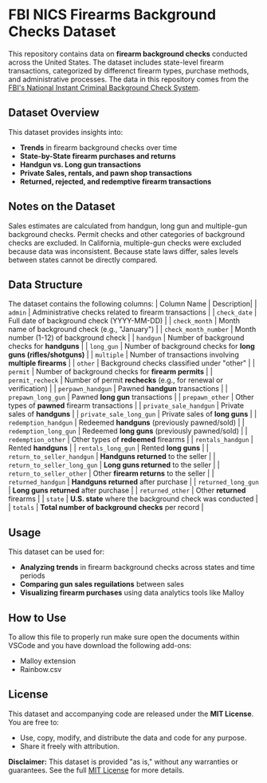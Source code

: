 # FBI NICS Firearms Background Checks Dataset
This repository contains data on **firearm background checks** conducted across the United States. The dataset includes state-level firearm transactions, categorized by differenct firearm types, purchase methods, and administrative processes.
The data in this repository comes from the [FBI's National Instant Criminal Background Check System](https://www.fbi.gov/about-us/cjis/nics).

## Dataset Overview
This dataset provides insights into:
- **Trends** in firearm background checks over time
- **State-by-State firearm purchases and returns**
- **Handgun vs. Long gun transactions**
- **Private Sales, rentals, and pawn shop transactions**
- **Returned, rejected, and redemptive firearm transactions**

## Notes on the Dataset
Sales estimates are calculated from handgun, long gun and multiple-gun background checks. Permit checks and other categories of background checks are excluded. In California, multiple-gun checks were excluded because data was inconsistent. Because state laws differ, sales levels between states cannot be directly compared.


## Data Structure
The dataset contains the following columns:
| Column Name             | Description|
| `admin`                 | Administrative checks related to firearm transactions |
| `check_date`            | Full date of background check (YYYY-MM-DD) |
| `check_month`           | Month name of background check (e.g., "January") |
| `check_month_number`    | Month number (1-12) of background check |
| `handgun`               | Number of background checks for **handguns** |
| `long_gun`              | Number of background checks for **long guns (rifles/shotguns)** |
| `multiple`              | Number of transactions involving **multiple firearms** |
| `other`                 | Background checks classified under "other" |
| `permit`                | Number of background checks for **firearm permits** |
| `permit_recheck`        | Number of permit **rechecks** (e.g., for renewal or verification) |
| `perpawn_handgun`       | Pawned **handgun** transactions |
| `prepawn_long_gun`      | Pawned **long gun** transactions |
| `prepawn_other`         | Other types of **pawned** firearm transactions |
| `private_sale_handgun`  | Private sales of **handguns** |
| `private_sale_long_gun` | Private sales of **long guns** |
| `redemption_handgun`    | Redeemed **handguns** (previously pawned/sold) |
| `redemption_long_gun`   | Redeemed **long guns** (previously pawned/sold) |
| `redemption_other`      | Other types of **redeemed** firearms |
| `rentals_handgun`       | Rented **handguns** |
| `rentals_long_gun`      | Rented **long guns** |
| `return_to_seller_handgun` | **Handguns returned** to the seller |
| `return_to_seller_long_gun` | **Long guns returned** to the seller |
| `return_to_seller_other` | Other **firearm returns** to the seller |
| `returned_handgun`      | **Handguns returned** after purchase |
| `returned_long_gun`     | **Long guns returned** after purchase |
| `returned_other`        | Other **returned** firearms |
| `state`                 | **U.S. state** where the background check was conducted |
| `totals`                | **Total number of background checks** per record |


## Usage
This dataset can be used for:
- **Analyzing trends** in firearm background checks across states and time periods
- **Comparing gun sales reguilations** between sales
- **Visualizing firearm purchases** using data analytics tools like Malloy

## How to Use
To allow this file to properly run make sure open the documents within VSCode and you have download the following add-ons:
- Malloy extension
- Rainbow.csv

## License
This dataset and accompanying code are released under the **MIT License**.
You are free to:
- Use, copy, modify, and distribute the data and code for any purpose.
- Share it freely with attribution.

**Disclaimer:** This dataset is provided "as is," without any warranties or guarantees. 
See the full [MIT License](LICENSE) for more details.



